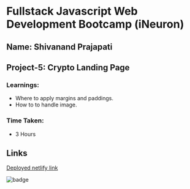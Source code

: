# Fullstack Javascript Web Development Bootcamp (iNeuron)
## Name: Shivanand Prajapati
## Project-5: Crypto Landing Page
### Learnings:

- Where to apply margins and paddings. 
- How to to handle image.


### Time Taken:
- 3 Hours
## Links
[Deployed netlify link](https://shivanand-project-5.netlify.app/)

![badge](https://img.shields.io/badge/Project--5-Deployed-green)